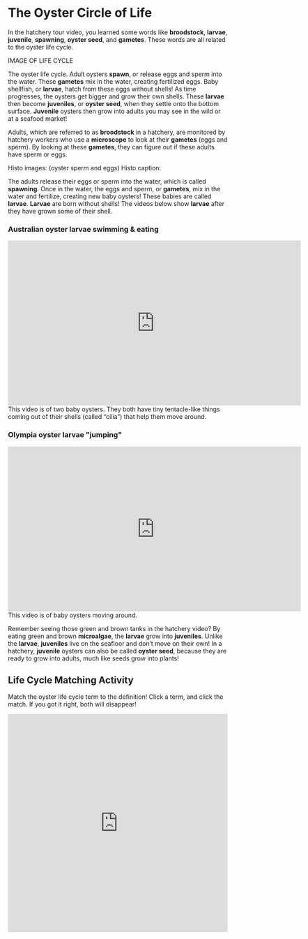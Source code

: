 # The Oyster Circle of Life

In the hatchery tour video, you learned some words like **broodstock**, **larvae**, **juvenile**, **spawning**, **oyster seed**, and **gametes**. These words are all related to the oyster life cycle. 


IMAGE OF LIFE CYCLE

The oyster life cycle. Adult oysters **spawn**, or release eggs and sperm into the water. These **gametes** mix in the water, creating fertilized eggs. Baby shellfish, or **larvae**, hatch from these eggs without shells! As time progresses, the oysters get bigger and grow their own shells. These **larvae** then become **juveniles**, or **oyster seed**, when they settle onto the bottom surface. **Juvenile** oysters then grow into adults you may see in the wild or at a seafood market!

Adults, which are referred to as **broodstock** in a hatchery, are monitored by hatchery workers who use a **microscope** to look at their **gametes** (eggs and sperm). By looking at these **gametes**, they can figure out if these adults have sperm or eggs. 

Histo images: (oyster sperm and eggs) 
Histo caption: 

The adults release their eggs or sperm into the water, which is called **spawning**. Once in the water, the eggs and sperm, or **gametes**, mix in the water and fertilize, creating new baby oysters! These babies are called **larvae**. **Larvae** are born without shells! The videos below show **larvae** after they have grown some of their shell. 


### Australian oyster larvae swimming & eating

<iframe width="672" height="378" src="https://www.youtube.com/embed/-mnlno-TTC4" title="YouTube video player" frameborder="0" allow="accelerometer; autoplay; clipboard-write; encrypted-media; gyroscope; picture-in-picture" allowfullscreen></iframe>     
This video is of two baby oysters. They both have tiny tentacle-like things coming out of their shells (called “cilia”) that help them move around. 


### Olympia oyster larvae "jumping"

<iframe width="672" height="378" src="https://www.youtube.com/embed/CuSGIt139Lc" title="YouTube video player" frameborder="0" allow="accelerometer; autoplay; clipboard-write; encrypted-media; gyroscope; picture-in-picture" allowfullscreen></iframe>    
This video is of baby oysters moving around. 

Remember seeing those green and brown tanks in the hatchery video? By eating green and brown **microalgae**, the **larvae** grow into **juveniles**. Unlike the **larvae**, **juveniles** live on the seafloor and don’t move on their own! In a hatchery, **juvenile** oysters can also be called **oyster seed**, because they are ready to grow into adults, much like seeds grow into plants!  

## Life Cycle Matching Activity
Match the oyster life cycle term to the definition! Click a term, and click the match. If you got it right, both will disappear!  

<iframe src="https://quizlet.com/596126121/match/embed?i=7b38g&x=1jj1" height="500" width="100%" style="border:0"> 
</iframe>
